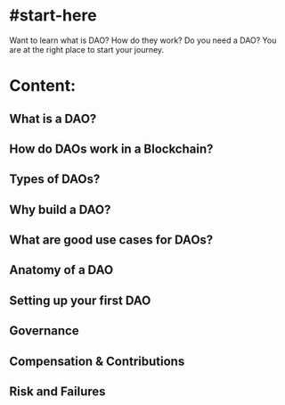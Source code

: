 # #start-here
Want to learn what is DAO? How do they work? Do you need a DAO? You are at the right place to start your journey.


# Content:
## What is a DAO?

## How do DAOs work in a Blockchain?

## Types of DAOs?

## Why build a DAO?

## What are good use cases for DAOs?

## Anatomy of a DAO

## Setting up your first DAO

## Governance

## Compensation & Contributions

## Risk and Failures
